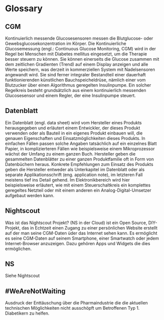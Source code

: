 # Glossary

## CGM

Kontinuierlich messende Glucosesensoren messen die Blutglucose- oder Gewebsglucosekonzentration im Körper. Die Kontinuierliche Glucosemessung (engl.: Continuous Glucose Monitoring, CGM) wird in der Regel bei Menschen mit Diabetes mellitus eingesetzt, um die Therapie besser steuern zu können. Sie können einerseits die Glucose zusammen mit dem zeitlichen Gradienten (Trend) auf einem Display anzeigen und alle Werte speichern, was derzeit in kommerziellen System mit Nadelsensoren angewandt wird. Sie sind ferner integraler Bestandteil einer dauerhaft funktionierenden künstlichen Bauchspeicheldrüse, nämlich einer vom Blutzucker über einen Algorithmus geregelten Insulinpumpe. Ein solcher Regelkreis besteht grundsätzlich aus einem kontinuierlich messenden Glucosesensor und einem Regler, der eine Insulinpumpe steuert.

## Datenblatt

Ein Datenblatt (engl. data sheet) wird vom Hersteller eines Produkts herausgegeben und erläutert einem Entwickler, der dieses Produkt verwenden oder als Bauteil in ein eigenes Produkt einbauen will, die genauen Eigenschaften und Einsatzmöglichkeiten dieses Produkts. In einfachen Fällen passen solche Angaben tatsächlich auf ein einzelnes Blatt Papier, in komplizierteren Fällen wie beispielsweise einem Mikroprozessor wächst der Umfang zu einem ganzen Buch.
Hersteller geben die gesammelten Datenblätter zu einer ganzen Produktfamilie oft in Form von Datenbüchern heraus.
Konkrete Empfehlungen zum Einsatz des Produkts geben die Hersteller entweder als Unterkapitel im Datenblatt oder als separate Applikationsschrift (eng. application note), im letzteren Fall meistens tief ins Detail gehend. Im Elektronikbereich wird hier beispielsweise erläutert, wie mit einem Steuerschaltkreis ein komplettes geregeltes Netzteil oder mit einem anderen ein Analog-Digital-Umsetzer aufgebaut werden kann.

## Nightscout

Was ist das Nightscout Projekt? (NS in der Cloud) ist ein Open Source, DIY-Projekt, das in Echtzeit einen Zugang zu einer persönlichen Website erstellt auf der man seine CGM-Daten üder das Internet sehen kann. Es ermöglicht es seine CGM-Daten auf seinem Smartphone, einer Smartwatch oder jedem Internet-Browser anzuzeigen. Dazu gehören Apps und Widgets die dies ermöglichen.

## NS

Siehe Nightscout

## #WeAreNotWaiting

Ausdruck der Enttäuschung über die Pharmaindustrie die die aktuellen technischen Möglichkeiten nicht ausschöpft um Betroffenen Typ 1. Diabetikern zu helfen.